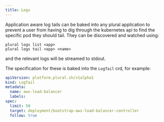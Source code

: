 ```yaml
---
title: Logs
---
```


Application aware log tails can be baked into any plural application to prevent a user from having to dig through the kubernetes api to find the specific pod they should tail.  They can be discovered and watched using:

```shell {% showHeader=false %}
plural logs list <app>
plural logs tail <app> <name>
```

and the relevant logs will be streamed to stdout.

The specification for these is baked into the `LogTail` crd, for example:

```yaml
apiVersion: platform.plural.sh/v1alpha1
kind: LogTail
metadata:
  name: aws-load-balancer
  labels:
spec:
  limit: 50
  target: deployment/bootstrap-aws-load-balancer-controller
  follow: true
```
